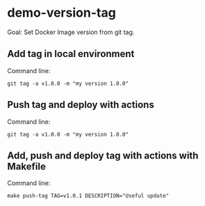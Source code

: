 # demo-version-tag

Goal: Set Docker Image version from git tag.

## Add tag in local environment
Command line:
```
git tag -a v1.0.0 -m "my version 1.0.0"
```
## Push tag and deploy with actions
Command line:
```
git tag -a v1.0.0 -m "my version 1.0.0"
```
## Add, push and deploy tag with actions with Makefile
Command line:
```
make push-tag TAG=v1.0.1 DESCRIPTION="Useful update"
```